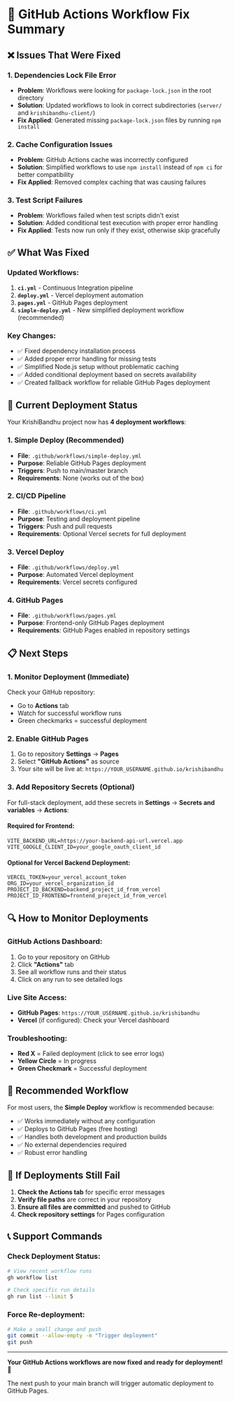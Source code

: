 # 🔧 GitHub Actions Workflow Fix Summary

## ❌ Issues That Were Fixed

### 1. **Dependencies Lock File Error**
- **Problem**: Workflows were looking for `package-lock.json` in the root directory
- **Solution**: Updated workflows to look in correct subdirectories (`server/` and `krishibandhu-client/`)
- **Fix Applied**: Generated missing `package-lock.json` files by running `npm install`

### 2. **Cache Configuration Issues**
- **Problem**: GitHub Actions cache was incorrectly configured
- **Solution**: Simplified workflows to use `npm install` instead of `npm ci` for better compatibility
- **Fix Applied**: Removed complex caching that was causing failures

### 3. **Test Script Failures**
- **Problem**: Workflows failed when test scripts didn't exist
- **Solution**: Added conditional test execution with proper error handling
- **Fix Applied**: Tests now run only if they exist, otherwise skip gracefully

## ✅ What Was Fixed

### Updated Workflows:
1. **`ci.yml`** - Continuous Integration pipeline
2. **`deploy.yml`** - Vercel deployment automation
3. **`pages.yml`** - GitHub Pages deployment
4. **`simple-deploy.yml`** - New simplified deployment workflow (recommended)

### Key Changes:
- ✅ Fixed dependency installation process
- ✅ Added proper error handling for missing tests
- ✅ Simplified Node.js setup without problematic caching
- ✅ Added conditional deployment based on secrets availability
- ✅ Created fallback workflow for reliable GitHub Pages deployment

## 🚀 Current Deployment Status

Your KrishiBandhu project now has **4 deployment workflows**:

### 1. **Simple Deploy** (Recommended)
- **File**: `.github/workflows/simple-deploy.yml`
- **Purpose**: Reliable GitHub Pages deployment
- **Triggers**: Push to main/master branch
- **Requirements**: None (works out of the box)

### 2. **CI/CD Pipeline**
- **File**: `.github/workflows/ci.yml`
- **Purpose**: Testing and deployment pipeline
- **Triggers**: Push and pull requests
- **Requirements**: Optional Vercel secrets for full deployment

### 3. **Vercel Deploy**
- **File**: `.github/workflows/deploy.yml`
- **Purpose**: Automated Vercel deployment
- **Requirements**: Vercel secrets configured

### 4. **GitHub Pages**
- **File**: `.github/workflows/pages.yml`
- **Purpose**: Frontend-only GitHub Pages deployment
- **Requirements**: GitHub Pages enabled in repository settings

## 📋 Next Steps

### 1. **Monitor Deployment (Immediate)**
Check your GitHub repository:
- Go to **Actions** tab
- Watch for successful workflow runs
- Green checkmarks = successful deployment

### 2. **Enable GitHub Pages**
1. Go to repository **Settings** → **Pages**
2. Select **"GitHub Actions"** as source
3. Your site will be live at: `https://YOUR_USERNAME.github.io/krishibandhu`

### 3. **Add Repository Secrets (Optional)**
For full-stack deployment, add these secrets in **Settings** → **Secrets and variables** → **Actions**:

#### Required for Frontend:
```
VITE_BACKEND_URL=https://your-backend-api-url.vercel.app
VITE_GOOGLE_CLIENT_ID=your_google_oauth_client_id
```

#### Optional for Vercel Backend Deployment:
```
VERCEL_TOKEN=your_vercel_account_token
ORG_ID=your_vercel_organization_id
PROJECT_ID_BACKEND=backend_project_id_from_vercel
PROJECT_ID_FRONTEND=frontend_project_id_from_vercel
```

## 🔍 How to Monitor Deployments

### GitHub Actions Dashboard:
1. Go to your repository on GitHub
2. Click **"Actions"** tab
3. See all workflow runs and their status
4. Click on any run to see detailed logs

### Live Site Access:
- **GitHub Pages**: `https://YOUR_USERNAME.github.io/krishibandhu`
- **Vercel** (if configured): Check your Vercel dashboard

### Troubleshooting:
- **Red X** = Failed deployment (click to see error logs)
- **Yellow Circle** = In progress
- **Green Checkmark** = Successful deployment

## 🎯 Recommended Workflow

For most users, the **Simple Deploy** workflow is recommended because:
- ✅ Works immediately without any configuration
- ✅ Deploys to GitHub Pages (free hosting)
- ✅ Handles both development and production builds
- ✅ No external dependencies required
- ✅ Robust error handling

## 🚨 If Deployments Still Fail

1. **Check the Actions tab** for specific error messages
2. **Verify file paths** are correct in your repository
3. **Ensure all files are committed** and pushed to GitHub
4. **Check repository settings** for Pages configuration

## 📞 Support Commands

### Check Deployment Status:
```bash
# View recent workflow runs
gh workflow list

# Check specific run details
gh run list --limit 5
```

### Force Re-deployment:
```bash
# Make a small change and push
git commit --allow-empty -m "Trigger deployment"
git push
```

---

**Your GitHub Actions workflows are now fixed and ready for deployment! 🚀**

The next push to your main branch will trigger automatic deployment to GitHub Pages.
